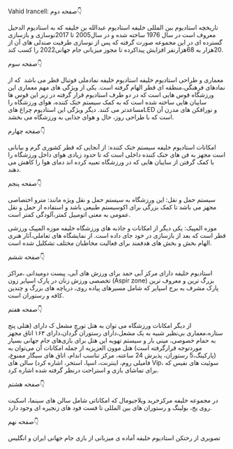 Vahid Irancell:
صفحه دوم👇

تاریخچه استادیوم بین المللی خلیفه
استادیوم عبدالله بن خلیفه که به استادیوم الدحیل معروف است در سال 1976 ساخته شده و در سال2005 تا 2017نوسازی و بازسازی گسترده ای در این مجموعه صورت گرفته که پس از نوسازی طرفیت صندلی های آن از 20هزار به 68هزارنفر افزایش پیداکرده تا مجوز میزبانی جام جهانی2022 را کسب کند.

صفحه سوم👇

معماری و طراحی استادیوم خلیفه
استادیوم خلیفه نمادملی فوتبال قطر می باشد  که از نمادهای فرهنگی،منطقه ای قطر الهام گرفته است.
یکی از ویژگی های مهم معماری این ورزشگاه قوس هایی است که در دو طرف استادیوم قرار گرفته در زیر این قوس ها سایبان هایی ساخته شده است که به کمک سیستم خنک کننده، هوای ورزشگاه را مساعدتر می کنند.
دیگر ویژگی این استادیوم چراغ هایLED و نورافکن های مدرن آن است که با طراحی روز، حال و هوای جذابی به ورزشگاه می بخشد.

صفحه چهارم👇

امکانات استادیوم خلیفه
سیستم خنک کننده:
از آنجایی که قطر کشوری گرم و بیابانی است مجهز به فن های خنک کننده داخلی است که تا حدود زیادی هوای داخل ورزشگاه را با کمک گرفتن از سایبان هایی که در ورزشگاه تعبیه کرده اند دمای هوا را کاهش می دهند.

صفحه پنجم👇

سیستم حمل و نقل:
این ورزشگاه به سیستم حمل و نقل ویژه مانند: مترو اختصاصی مجهز می باشد تا کمک بزرگی برای اکوسیستم طبیعی باشد و استفاده از حمل و نقل عمومی به معنی اتومبیل کمتر،آلودگی کمتر است.

موزه المپیک:
یکی دیگر از امکانات و جاذبه های ورزشگاه خلیفه موزه المپیک ورزشی قطر است که بعد از بازسازی در خود جای داده است.
از نمایشگاه های تعاملی،آثار هنری الهام بخش و بخش های هدفمند برای فعالیت مخاطبان مختلف تشکلیل شده است.

صفحه ششم👇

استادیوم خلیفه دارای مرکز آبی حمد برای ورزش های آبی، پیست دومیدانی ،مراکز تخصصی ورزش زنان در پارک اسپایر زون (Aspir zone) بزرگ ترین و معروف ترین پارک مشرف به برج اسپایر که شامل مسیرهای پیاده روی، دریاچه های بزرگ و چندین کافه و رستوران است.

صفحه هفتم👇

از دیگر امکانات ورزشگاه می توان به هتل تورچ مشعل ک دارای (هتلی پنج ستاره،معماری بی‌نظیر شبیه به یک مشعل،دارای رستوران گردان،دارای ۱۶۳ اتاق مجهز به حمام خصوصی، مینی بار و سیستم تهویه
این هتل برای بازی‌های جام جهانی بسیار موردتوجه قرارگرفته است) 
هتل موون العزیزیه از جمله امکانات آن می‌توان به (پارکینگ،5 رستوران، پذیرش 24 ساعته، مرکز تناسب اندام، اتاق های سیگار ممنوع، فامیلی روم، اینترنت، اسپا، استخر، اشاره کرد)
سالن های Vip، سوئیت های نفیس که برای تماشای بازی و استراحت درنظر گرفته شده اشاره کرد.

صفحه هشتم👇

در مجموعه خلیفه مرکزخرید ویلاجیومال که امکاناتی شامل سالن های سینما، اسکیت روی یخ، بولینگ و رستوران های بین المللی تا فست فود های زنجیره ای وجود دارد.

صفحه نهم👇

تصویری از رختکن استادیوم خلیفه آماده ی میزبانی از بازی جام جهانی ایران و انگلیس
